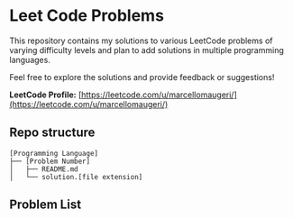 # Leet Code Problems
This repository contains my solutions to various LeetCode problems of varying difficulty levels and plan to add solutions in multiple programming languages.

Feel free to explore the solutions and provide feedback or suggestions!

**LeetCode Profile:** [https://leetcode.com/u/marcellomaugeri/](https://leetcode.com/u/marcellomaugeri/)

## Repo structure
```
[Programming Language]
├── [Problem Number]
│   ├── README.md
│   └── solution.[file extension]
```

## Problem List